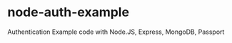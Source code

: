 node-auth-example
=================

Authentication Example code with Node.JS, Express, MongoDB, Passport
